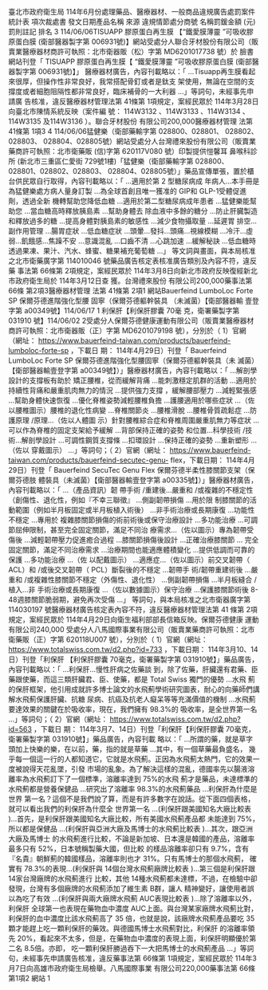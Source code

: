 臺北市政府衛生局 114年6月份處理藥品、醫療器材、一般商品違規廣告處罰案件統計表
項次裁處書
發文日期產品名稱 來源 違規情節處分商號
名稱罰鍰金額
(元)罰則註記 排名
3 114/06/06TISUAPP 膠原蛋白再生膜
【“鐵愛膜薄靈 ”可吸收膠
原蛋白膜 (衛部醫器製字第
006931號)】網站受處分人聯合牙材股份有限公司（販賣業醫療器材商許可執照：北市衛器販（松）字第 MD6201017738 號）於
臉書網站刊登「 TISUAPP 膠原蛋白再生膜【 “鐵愛膜薄靈 ”可吸收膠原蛋白膜 (衛部醫器製字第 006931號)】」
醫療器材廣告，內容刊載略以：「 …Tisuapp再生膜看起來很厚，但操作性非常良好，我常搭配骨釘或者是鈦支
架使用，無論在空間的支撐度或者細胞阻隔性都非常良好，臨床補骨的一大利器 …」等詞句，未經事先申請廣
告核准，違反醫療器材管理法第 41條第 1項規定，案經民眾於 114年3月28日向臺北市陳情系統反映（案件編
號： 114W3132 、114W3133 、114W3134 、114W3135 及114W3136 ）。聯合牙材股份
有限公司200,000醫療器材管理
法第 41條第 1項3
4 114/06/06猛健樂（衛部藥輸字第
028800、028801、
028802、028803、
028804、028805號）網站受處分人台灣禮來股份有限公司（販賣業藥商許可執照：北市衛藥販 (信)字第 620117V080 號）印製提供愷馨耳
鼻喉科診所 (新北市三重區仁愛街 729號1樓)「猛健樂（衛部藥輸字第 028800、028801、028802、028803、
028804、028805號）」藥品宣傳單張，置於櫃台供民眾自行取得，內容刊載略以：「 …適用於第 2 型糖尿病成
年病人…本手冊是為猛健樂處方病人量身訂製 …為全球首創且唯一獲准的 GIP和 GLP-1受體促進劑，透過全新
機轉幫助您降低血糖 …適用於第二型糖尿病成年患者 …猛健樂能幫助您 …當血糖高時釋放胰島素 …幫助身體去
除血液中多餘的糖分 …防止肝臓製造和釋放過多的糖 …提高身體對胰島素的敏感性 …減少食物攝取量 …延遲胃
排空…副作用管理 …腸胃症狀 …低血糖症狀 …頭暈…發抖…頭痛…視線模糊 …冷汗…虛弱…飢餓感…焦躁不安
…意識混亂 …口齒不清 …心跳加速 …緩解秘訣 …低血糖時透過果凍、果汁、汽水、蜂蜜、糖果補充葡萄糖 …」
等文詞與畫面，與本局核准之北市衛藥廣字第 114010046 號藥品廣告核定表核准廣告類別及內容不符，違反藥
事法第 66條第 2項規定，案經民眾於 114年3月8日向新北市政府反映復經新北市政府衛生局於 114年3月12日查
獲。台灣禮來股份
有限公司200,000藥事法第 66條
第2項3醫療器材管理
法第 41條第 2項1 網站Bauerfeind LumboLoc Forte 
SP 保爾芬德進階強化型腰
固寧（保爾芬德軀幹裝具
（未滅菌）【衛部醫器輸
壹登字第 a00349號】114/06/17 1
利保肝【利保肝膠囊 70毫
克，衛署藥製字第 031910
號】114/06/02 2受處分人保爾芬德健康運動有限公司（販賣業醫療器材商許可執照：北市衛器販（正）字第 MD6201079198
號），分別於（ 1）官網（網址： https://www.bauerfeind-taiwan.com/products/bauerfeind-lumboloc-forte-sp ，下載日
期： 114年4月29日）刊登「 Bauerfeind LumboLoc Forte SP 保爾芬德進階強化型腰固寧（保爾芬德軀幹裝具（未
滅菌）【衛部醫器輸壹登字第 a00349號】）」醫療器材廣告，內容刊載略以：「 …解剖學設計的支撐板有助於
矯正腰椎，從而緩解背痛 …能刺激穩定肌群的活動 …適用於持續性背痛和嚴重肌肉無力的情況 …提供強力支撐
，緩解腰部壓力 …減輕緊張感 …幫助身體快速恢復 …優化脊椎姿勢減輕腰椎負擔 …護腰適用於哪些症狀 …（佐
以腰椎圖示）腰椎的退化性病變 …脊椎關節炎 …腰椎滑脫 …腰椎骨質疏鬆症 …防護原理 /原理…（佐以人體圖
示）針對腰椎綜合症和脊椎周圍嚴重肌無力等症狀 …可以作為脊椎的固定支架給予緩解 …背部保持正確的姿勢
和位置…科學技術 /技術…解剖學設計 …可調性鋼質支撐條 …扣環設計 …保持正確的姿勢 …重新塑形 …（佐以
穿戴圖示） …」等詞句；（ 2）官網（網址： https://www.bauerfeind-taiwan.com/products/bauerfeind-secutec-genu-
flex，下載日期： 114年4月29日）刊登「 Bauerfeind SecuTec Genu Flex 保爾芬德半柔性膝關節支架（保爾芬德肢
體裝具（未滅菌）【衛部醫器輸壹登字第 a00335號】）」醫療器材廣告，內容刊載略以：「 …（產品資訊）韌
帶手術 /重建後…嚴重和 /或複雜的不穩定性（創傷性、退化性，例如『不幸三聯徵』 …側副韌帶損傷 …用於限
制膝關節的活動範圍（例如半月板固定或半月板植入術後） …非手術治療或長期康復 …功能性不穩定 …專用於
複雜膝關節損傷的術前術後或保守治療設計 …多功能治療 …可調節屈伸限制，甚至完全固定關節，滿足不同治
療需求…（佐以圖示）專為韌帶受傷後 …減輕韌帶壓力促進癒合過程 …膝關節損傷後設計 …正確治療膝關節 …
完全固定關節，滿足不同治療需求 …治療期間也能適應體積變化 …提供低調而可靠的保護 …多功能治療 …（佐
以配戴圖示） …適應症…（佐以圖示）前交叉韌帶（ ACL）和 /或後交叉韌帶（ PCL）斷裂後的不穩定 …韌帶手
術/韌帶重建術後 …嚴重和 /或複雜性膝關節不穩定（外傷性、退化性） …側副韌帶損傷 …半月板縫合 /植入…非
手術治療或長期康復 …（佐以數據圖示）保守治療 …保護膝關節術後 8-48週膝關節脆弱期，避免再次受傷 …」
等詞句，與本局核准之北市衛器廣字第 114030197 號醫療器材廣告核定表內容不符，違反醫療器材管理法第 41
條第 2項規定，案經民眾於 114年4月29日向衛生福利部部長信箱反映。保爾芬德健康
運動有限公司240,000
受處分人八馬國際事業有限公司（販賣業藥商許可執照：北市衛藥販（正）字第 620118U007 號），分別於（
1）官網（網址： https://www.totalswiss.com.tw/d2.php?id=733 ，下載日期： 114年3月10、14日）刊登「利保肝
【利保肝膠囊 70毫克，衛署藥製字第 031910號】」藥品廣告，內容刊載略以：「 …利保肝…慢性肝病之佐藥談
到，除了佐藥，肝臟還有君藥、臣藥跟使藥，而這三類肝臟君、臣、使藥，都是 Total Swiss 獨門的優勢 …水飛
薊的保肝框架，他引用成就許多博士論文的水飛薊學術研究圖表，耐心的向藥師們講解水飛薊保護肝臟、抗糖
尿病、抗癌及抗老人癡呆等等充滿價值的機制 …水飛薊要達效果的關鍵在於吸收率，現在，我們擁有 98.3%的
吸收率，是全世界第一名 …」等詞句；（ 2）官網（網址： https://www.totalswiss.com.tw/d2.php?id=563 ，下載日
期： 114年3月7、14日）刊登「利保肝【利保肝膠囊 70毫克，衛署藥製字第 031910號】」藥品廣告，內容刊載
略以：「 …所謂的藥，就是草字頭加上快樂的樂，在以前，藥，指的就是草藥 …其中，有一個草藥最負盛名，
幾乎每一個這一行的人都知道它，它就是水飛薊。正因為水飛薊太熱門，它的效果一度被說得天花亂墜，引發
市場的亂象。為了解決這樣的混亂，德國率先以腸液溶離率為水飛薊訂下了一個標準，溶離率達到 75%的水飛
薊才是藥品，未達標準的水飛薊都是營養保健品 …研究出了溶離率 98.3%的水飛薊藥品 …利保肝為什麼是世界
第一名？這個不是我們說了算，而是有許多數字在說話。從下面四個表格，就可以看出我們的利保肝為什麼全
世界第一名 …(利保肝跟美國知名大廠比較表 )…首先，是利保肝跟美國知名大廠比較，所有美國水飛薊產品都
未能達到 75%，所以都是保健品 …(利保肝與亞洲大廠及馬博士的水飛薊比較表 )…其次，跟亞洲大廠及馬博士
的水飛薊進行比較，不論是新加坡、日本還是韓國的產品，溶離率最多只有 52%，日本號稱製藥大國，但比較
的樣品溶離率卻只有 9.7%，含有『名貴』朝鮮薊的韓國樣品，溶離率則也才 31%。只有馬博士的那個水飛薊，
確實有 78.3%的表現…(利保肝與 14個台灣水飛薊廠牌比較表 )…第三個是利保肝跟 14家台灣廠牌的水飛薊進行
比較，其他 14種水飛薊都未達標，不過，在檢驗中卻發現，台灣有多個廠牌的水飛薊添加了維生素 B群，讓人
精神變好，讓使用者誤以為吃了有效 …(利保肝與兩大廠牌水飛薊 AUC表現比較表 )…除了溶離率以外，利保肝
全球第一也表現在藥物血中濃度 AUC上面。與台灣某家廠牌水飛薊比對，利保肝的血中濃度比該水飛薊高了 35
倍，也就是說，該廠牌水飛薊產品要吃 35顆才能趕上吃一顆利保肝的藥效。與德國馬博士水飛薊對比，利保肝
的溶離率領先 20%，看起來不太多，但是，在藥物血中濃度的表現上面，利保肝明顯優於第二名 8.5倍。亦即，
吃一顆利保肝勝過吞下一大把馬博士的水飛薊產品 …」等詞句，未經事先申請廣告核准，違反藥事法第 66條第
1項規定，案經民眾於 114年3月7日向高雄市政府衛生局檢舉。八馬國際事業
有限公司220,000藥事法第 66條
第1項2 網站
1
